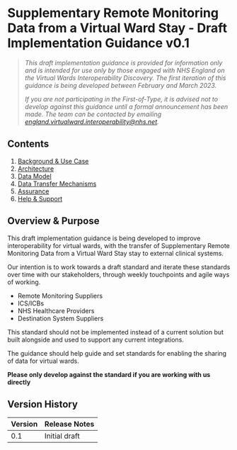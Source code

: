 #  Supplementary Remote Monitoring Data from a Virtual Ward Stay - Draft Implementation Guidance v0.1

> *This draft implementation guidance is provided for information only and is intended for use only by those engaged with NHS England on the Virtual Wards Interoperability Discovery. The first iteration of this guidance is being developed between February and March 2023.* 
>
> *If you are not participating in the First-of-Type, it is advised not to develop against this guidance until a formal announcement has been made. The team can be contacted by emailing england.virtualward.interoperability@nhs.net.*

## Contents

1. [Background & Use Case](/1_Background.md)
2. [Architecture](/2_Architecture.md)
3. [Data Model](/3_Data_Model.md)
4. [Data Transfer Mechanisms](/4_Data_Transfer_Mechanisms.md)
5. [Assurance](/5_Assurance.md)
6. [Help & Support](/6_Support.md)

 ## Overview & Purpose

This draft implementation guidance is being developed to improve interoperability for virtual wards, with the transfer of Supplementary Remote Monitoring Data from a Virtual Ward Stay stay to external clinical systems. 

Our intention is to work towards a draft standard and iterate these standards over time with our stakeholders, through weekly touchpoints and agile ways of working.

- Remote Monitoring Suppliers
- ICS/ICBs
- NHS Healthcare Providers
- Destination System Suppliers

This standard should not be implemented instead of a current solution but built alongside and used to support any current integrations. 

The guidance should help guide and set standards for enabling the sharing of data for virtual wards.

**Please only develop against the standard if you are working with us directly**


## Version History

|Version|Release Notes|
|--------------|-------------|
|0.1|Initial draft|
